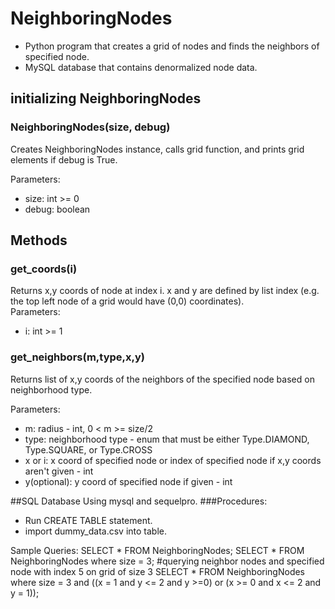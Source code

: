 # NeighboringNodes
- Python program that creates a grid of nodes and finds the neighbors of specified node.
- MySQL database that contains denormalized node data.
## initializing NeighboringNodes
### NeighboringNodes(size, debug)
Creates NeighboringNodes instance, calls grid function, and prints grid elements if debug is True.  

Parameters:
- size: int >= 0
- debug: boolean

## Methods
### get_coords(i)
Returns x,y coords of node at index i. x and y are defined by list index (e.g. the top left node of a grid would have (0,0) coordinates).  
Parameters:
- i: int >= 1

### get_neighbors(m,type,x,y)
Returns list of x,y coords of the neighbors of the specified node based on neighborhood type.

Parameters:
- m: radius - int, 0 < m >= size/2
- type: neighborhood type - enum that must be either Type.DIAMOND, Type.SQUARE, or Type.CROSS
- x or i: x coord of specified node or index of specified node if x,y coords aren't given - int
- y(optional): y coord of specified node if given - int 

##SQL Database
Using mysql and sequelpro.
###Procedures:
- Run CREATE TABLE statement.
- import dummy_data.csv into table.

Sample Queries:
SELECT * FROM NeighboringNodes;
SELECT * FROM NeighboringNodes where size = 3;
#querying neighbor nodes and specified node with index 5 on grid of size 3
SELECT * FROM NeighboringNodes where size = 3 and ((x = 1 and y <= 2 and y >=0) or (x >= 0 and x <= 2 and y = 1));
